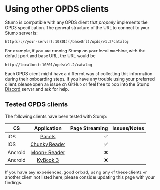 # Using other OPDS clients

Stump is compatible with any OPDS client that _properly_ implements the OPDS specification. The general structure of the URL to connect to your Stump server is:

`http(s)://your-server(:10801)(/baseUrl)/opds/v1.2/catalog`

For example, if you are running Stump on your local machine, with the default port and base URL, the URL would be:

`http://localhost:10801/opds/v1.2/catalog`

Each OPDS client might have a different way of collecting this information during their onboarding steps. If you have any trouble using your preferred client, please open an issue on [GitHub](https://github.com/aaronleopold/stump/issues/new/choose) or feel free to pop into the Stump [Discord](https://discord.gg/63Ybb7J3as) server and ask for help.

## Tested OPDS clients

The following clients have been tested with Stump:

| OS      |                                      Application                                       | Page Streaming | Issues/Notes |
| ------- | :------------------------------------------------------------------------------------: | -------------: | -----------: |
| iOS     |                             [Panels](https://panels.app/)                              |             ✅ |              |
| iOS     |     [Chunky Reader](https://apps.apple.com/us/app/chunky-comic-reader/id663567628)     |             ✅ |              |
| Android | [Moon+ Reader](https://play.google.com/store/apps/details?id=com.flyersoft.moonreader) |             ❌ |              |
| Android |                         [KyBook 3](http://kybook-reader.com/)                          |             ❌ |              |

If you have any experiences, good or bad, using any of these clients or another client not listed here, please consider updating this page with your findings.
